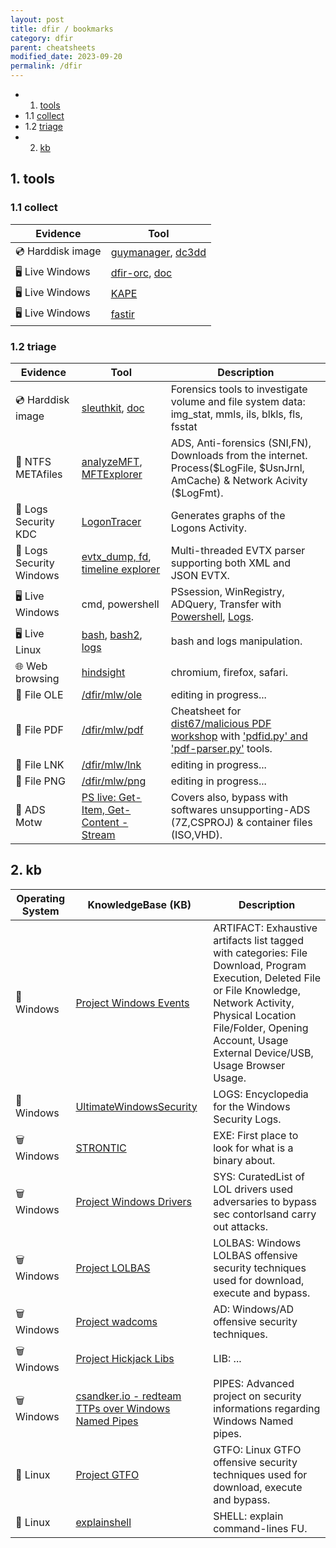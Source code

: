 ```yaml
---
layout: post
title: dfir / bookmarks
category: dfir
parent: cheatsheets
modified_date: 2023-09-20
permalink: /dfir
---
```


<!-- vscode-markdown-toc -->
* 1. [tools](#tools)
* 1.1 [collect](#collect)
* 1.2 [triage](#triage)
* 2. [kb](#kb)

<!-- vscode-markdown-toc-config
	numbering=true
	autoSave=true
	/vscode-markdown-toc-config -->
<!-- /vscode-markdown-toc -->

##  1. <a name='tools'></a>tools

###  1.1 <a name='collect'></a>collect

| **Evidence** | **Tool** |
|----------------------|------------------------|
| 💿 Harddisk image | [guymanager](https://sourceforge.net/projects/guymager/), [dc3dd](https://www.kali.org/tools/dc3dd/) |
| 🖥️ Live Windows | [dfir-orc](https://github.com/dfir-orc), [doc](https://dfir-orc.github.io/) | 
| 🖥️ Live Windows | [KAPE](https://www.kroll.com/en/services/cyber-risk/incident-response-litigation-support/kroll-artifact-parser-extractor-kape) |
| 🖥️ Live Windows | [fastir](https://github.com/OWNsecurity/fastir_artifacts) |

###  1.2 <a name='triage'></a>triage

| **Evidence** | **Tool** | **Description** |
|----------------------|------------------------|-------------------|
| 💿 Harddisk image | [sleuthkit](https://github.com/sleuthkit/sleuthkit), [doc](http://wiki.sleuthkit.org/index.php?title=TSK_Tool_Overview) | Forensics tools to investigate volume and file system data: img_stat, mmls, ils, blkls, fls, fsstat |
| 📂 NTFS METAfiles | [analyzeMFT](https://github.com/dkovar/analyzeMFT), [MFTExplorer](https://ericzimmerman.github.io/#!index.md) | ADS, Anti-forensics (SNI,FN), Downloads from the internet. Process($LogFile, $UsnJrnl, AmCache) & Network Acivity ($LogFmt). |
| 📃 Logs Security KDC | [LogonTracer](https://github.com/JPCERTCC/LogonTracer) | Generates graphs of the Logons Activity. |
| 📃 Logs Security Windows | [evtx_dump, fd](https://github.com/omerbenamram/evtx), [timeline explorer](https://www.sans.org/tools/timeline-explorer/) | Multi-threaded EVTX parser supporting both XML and JSON EVTX. |
| 🖥️ Live Windows | cmd, powershell | PSsession, WinRegistry, ADQuery, Transfer with [Powershell](/sys/powershell), [Logs](/sys/lin/logs). |
| 🖥️ Live Linux | [bash](/sys/lin), [bash2](/sys/lin/bash), [logs](/sys/lin/logs) | bash and logs manipulation. |
| 🌐 Web browsing | [hindsight](https://github.com/obsidianforensics/hindsight) | chromium, firefox, safari. |
| 👾 File OLE | [/dfir/mlw/ole](/dfir/mlw/ole) | editing in progress... |
| 👾 File PDF | [/dfir/mlw/pdf](/dfir/mlw/pdf) | Cheatsheet for [dist67/malicious PDF workshop](https://www.youtube.com/watch?v=F3rpZT0gKXw&list=PLa-ohdLO29_Y2FeT24w-c9nA_AH84MIpp) with ['pdfid.py' and 'pdf-parser.py'](https://blog.didierstevens.com/programs/pdf-tools/) tools. |
| 👾 File LNK | [/dfir/mlw/lnk](/dfir/mlw/lnk) | editing in progress... |
| 👾 File PNG | [/dfir/mlw/png](/dfir/mlw/png) | editing in progress... |
| 👾 ADS Motw | [PS live: Get-Item, Get-Content -Stream](https://outflank.nl/blog/2020/03/30/mark-of-the-web-from-a-red-teams-perspective/) | Covers also, bypass with softwares unsupporting-ADS (7Z,CSPROJ) & container files (ISO,VHD). |

##  2. <a name='kb'></a>kb 

| **Operating System** | **KnowledgeBase (KB)** | **Description** |
|----------------------|------------------------|-------------------|
|📃 Windows | [Project Windows Events](https://evids.dfir.tips) | ARTIFACT: Exhaustive artifacts list tagged with categories: File Download, Program Execution, Deleted File or File Knowledge, Network Activity, Physical Location File/Folder, Opening Account, Usage External Device/USB, Usage Browser Usage. |
|📃 Windows | [UltimateWindowsSecurity](https://www.ultimatewindowssecurity.com/securitylog/encyclopedia/) | LOGS: Encyclopedia for the Windows Security Logs. |
|🗑️ Windows | [STRONTIC](https://strontic.github.io/xcyclopedia/) | EXE: First place to look for what is a binary about. |
|🗑️ Windows | [Project Windows Drivers](https://loldrivers.io) | SYS: CuratedList of LOL drivers used adversaries to bypass sec contorlsand carry out attacks. |
|🗑️ Windows | [Project LOLBAS](https://lolbas-project.github.io) | LOLBAS: Windows LOLBAS offensive security techniques used for download, execute and bypass. |
|🗑️ Windows | [Project wadcoms](https://wadcoms.github.io) | AD: Windows/AD offensive security techniques. |
|🗑️ Windows | [Project Hickjack Libs](https://hijacklibs.net) | LIB: ... |
|🗑️ Windows | [csandker.io - redteam TTPs over Windows Named Pipes](https://csandker.io/2021/01/10/Offensive-Windows-IPC-1-NamedPipes.html) | PIPES: Advanced project on security informations regarding Windows Named pipes. |
|🐧 Linux                | [Project GTFO](https://gtfobins.github.io) | GTFO: Linux GTFO offensive security techniques used for download, execute and bypass. |
|🐧 Linux                | [explainshell](https://explainshell.com/)  | SHELL: explain command-lines FU. |

